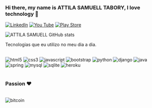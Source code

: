 ### Hi there, my name is ATTILA  SAMUELL TABORY, I love technology 👋





[![LinkedIn ](https://img.shields.io/badge/LinkedIn-0077B5?style=for-the-badge&logo=linkedin&logoColor=white)](https://www.linkedin.com/in/attila-samuell-98291216b/)
[![You Tube](https://img.shields.io/badge/YouTube-FF0000?style=for-the-badge&logo=youtube&logoColor=white)](https://www.youtube.com/channel/UCuX9fZZa3eR4LACYTPVZg5A/videos)
[![Play Store](https://img.shields.io/badge/Google_Play-414141?style=for-the-badge&logo=google-play&logoColor=white)](https://play.google.com/store/apps/details?id=attila.QRCodeGeradorLeitor&hl=pt_BR&gl=US)


![ATTILA SAMUELL GitHub stats](https://github-readme-stats.vercel.app/api?username=ATTILASAMUELL&show_icons=true&theme=dracula)

Tecnologias que eu utilizo no meu dia a dia.

<div style="display:inline_block"><br/>
  <img align"center" alt="html5" src="https://img.shields.io/badge/HTML5-E34F26?style=for-the-badge&logo=html5&logoColor=white"/>
  <img align"center" alt="css3" src="https://img.shields.io/badge/CSS3-1572B6?style=for-the-badge&logo=css3&logoColor=white"/>
  <img align"center" alt="javascript" src="https://img.shields.io/badge/JavaScript-323330?style=for-the-badge&logo=javascript&logoColor=F7DF1E"/>
  <img align"center" alt="bootstrap" src="https://img.shields.io/badge/Bootstrap-563D7C?style=for-the-badge&logo=bootstrap&logoColor=white"/>
  <img align"center" alt="python" src="https://img.shields.io/badge/Python-14354C?style=for-the-badge&logo=python&logoColor=white"/>
  <img align"center" alt="django" src="https://img.shields.io/badge/Django-092E20?style=for-the-badge&logo=django&logoColor=white"/>
  <img align"center" alt="java" src="https://img.shields.io/badge/Java-ED8B00?style=for-the-badge&logo=java&logoColor=white"/>
  <img align"center" alt="spring" src="https://img.shields.io/badge/Spring-6DB33F?style=for-the-badge&logo=spring&logoColor=white"/>
  <img align"center" alt="mysql" src="https://img.shields.io/badge/MySQL-00000F?style=for-the-badge&logo=mysql&logoColor=white"/>
  <img align"center" alt="sqlite" src="https://img.shields.io/badge/SQLite-07405E?style=for-the-badge&logo=sqlite&logoColor=white"/>
  <img align"center" alt="heroku" src="https://img.shields.io/badge/Heroku-430098?style=for-the-badge&logo=heroku&logoColor=white"/>
</div>

<br/>

### Passion ❤ 
<div style="display:inline_block"><br/>
  <img align"center" alt="bitcoin" src="https://img.shields.io/badge/Bitcoin-000000?style=for-the-badge&logo=bitcoin&logoColor=white"/>
</div>
